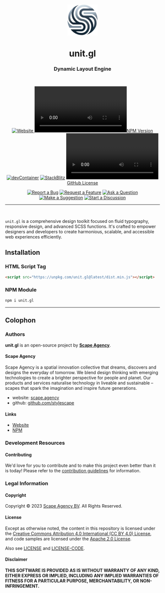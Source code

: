 <p align="center">
    <img src="https://raw.githubusercontent.com/stylescape/brand/master/src/logo/logo-transparant.png" width="20%" height="20%" alt="Stylescape Logo">
</p>
<h1 align="center" style='border-bottom: none;'>unit.gl</h1>
<h3 align="center">Dynamic Layout Engine</h3>

<br/>

<div align="center">

[![Website](https://img.shields.io/website?url=https%3A%2F%2Fwww.unit.gl&up_message=Up&up_color=354351&down_message=Down&down_color=354351&style=flat-square&logo=Firefox&logoColor=FFFFFF&label=Website&labelColor=354351&color=354351)
](https://www.unit.gl)
[![NPM Version](https://img.shields.io/npm/v/unit.gl?style=flat-square&logo=npm&logoColor=FFFFFF&label=NPM&labelColor=354351&color=354351&link=https%3A%2F%2Fwww.npmjs.com%2Funitage%2Funit.gl)](https://www.npmjs.com/unitage/unit.gl)
[![devContainer](https://img.shields.io/badge/devContainer-23354351?style=flat-square&logo=Docker&logoColor=%23FFFFFF&labelColor=%23354351&color=%23354351)](https://vscode.dev/redirect?url=vscode://ms-vscode-remote.remote-containers/cloneInVolume?url=https://github.com/stylescape/unit.gl)
[![StackBlitz](https://img.shields.io/badge/StackBlitz-23354351?style=flat-square&logo=StackBlitz&logoColor=%23FFFFFF&labelColor=%23354351&color=%23354351)](https://stackblitz.com/github/stylescape/unit.gl/tree/main?file=src%2Findex.html)
[![GitHub License](https://img.shields.io/github/license/stylescape/unit.gl?style=flat-square&logo=readthedocs&logoColor=FFFFFF&label=&labelColor=%23354351&color=%23354351&link=LICENSE)](https://github.com/stylescape/unit.gl/blob/main/LICENSE)

</div>

<div align="center">

[![Report a Bug](https://img.shields.io/badge/Report%20a%20Bug-GitHub?style=flat-square&&logoColor=%23FFFFFF&color=%23D2D9DF)](https://github.com/stylescape/unit.gl/issues/new?assignees=&labels=Needs%3A+Triage+%3Amag%3A%2Ctype%3Abug-suspected&projects=&template=bug_report.yml)
[![Request a Feature](https://img.shields.io/badge/Request%20a%20Feature-GitHub?style=flat-square&&logoColor=%23FFFFFF&color=%23D2D9DF)](https://github.com/stylescape/unit.gl/issues/new?assignees=&labels=Needs%3A+Triage+%3Amag%3A%2Ctype%3Abug-suspected&projects=&template=feature_request.yml)
[![Ask a Question](https://img.shields.io/badge/Ask%20a%20Question-GitHub?style=flat-square&&logoColor=%23FFFFFF&color=%23D2D9DF)](https://github.com/stylescape/unit.gl/issues/new?assignees=&labels=Needs%3A+Triage+%3Amag%3A%2Ctype%3Abug-suspected&projects=&template=question.yml)
[![Make a Suggestion](https://img.shields.io/badge/Make%20a%20Suggestion-GitHub?style=flat-square&&logoColor=%23FFFFFF&color=%23D2D9DF)](https://github.com/stylescape/unit.gl/issues/new?assignees=&labels=Needs%3A+Triage+%3Amag%3A%2Ctype%3Abug-suspected&projects=&template=suggestion.yml)
[![Start a Discussion](https://img.shields.io/badge/Start%20a%20Discussion-GitHub?style=flat-square&&logoColor=%23FFFFFF&color=%23D2D9DF)](https://github.com/stylescape/unit.gl/issues/new?assignees=&labels=Needs%3A+Triage+%3Amag%3A%2Ctype%3Abug-suspected&projects=&template=discussion.yml)

</div>

---

<br/>

`unit.gl` is a comprehensive design toolkit focused on fluid typography, responsive design, and advanced SCSS functions. It's crafted to empower designers and developers to create harmonious, scalable, and accessible web experiences efficiently.

## Installation

### HTML Script Tag

``` html
<script src="https://unpkg.com/unit.gl@latest/dist.min.js"></script>
```

### NPM Module

``` bash
npm i unit.gl
```

---

## Colophon

### Authors

**unit.gl** is an open-source project by **[Scape Agency](https://www.scape.agency "Scape Agency website")**.

#### Scape Agency

Scape Agency is a spatial innovation collective that dreams, discovers and designs the everyday of tomorrow. We blend design thinking with emerging technologies to create a brighter perspective for people and planet. Our products and services naturalise technology in liveable and sustainable –scapes that spark the imagination and inspire future generations.

- website: [scape.agency](https://www.scape.agency "Scape Agency website")
- github: [github.com/stylescape](https://github.com/stylescape "Scape Agency GitHub")

#### Links

- [Website](https://www.unit.gl)
- [NPM](https://www.npmjs.com/unitage/unit.gl)

### Development Resources

#### Contributing

We'd love for you to contribute and to make this project even better than it is today!
Please refer to the [contribution guidelines](.github/CONTRIBUTING.md) for information.

### Legal Information

#### Copyright

Copyright &copy; 2023 [Scape Agency BV](https://www.scape.agency/ "Scape Agency website"). All Rights Reserved.

#### License

Except as otherwise noted, the content in this repository is licensed under the
[Creative Commons Attribution 4.0 International (CC BY 4.0) License](https://creativecommons.org/licenses/by/4.0/), and
code samples are licensed under the [Apache 2.0 License](http://www.apache.org/licenses/LICENSE-2.0).

Also see [LICENSE](https://github.com/stylescape/community/blob/master/src/LICENSE) and [LICENSE-CODE](https://github.com/stylescape/community/blob/master/src/LICENSE-CODE).

#### Disclaimer

**THIS SOFTWARE IS PROVIDED AS IS WITHOUT WARRANTY OF ANY KIND, EITHER EXPRESS OR IMPLIED, INCLUDING ANY IMPLIED WARRANTIES OF FITNESS FOR A PARTICULAR PURPOSE, MERCHANTABILITY, OR NON-INFRINGEMENT.**
